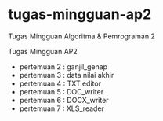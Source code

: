 # tugas-mingguan-ap2
Tugas Mingguan Algoritma &amp; Pemrograman 2

Tugas Mingguan AP2
- pertemuan 2 : ganjil_genap
- pertemuan 3 : data nilai akhir
- pertemuan 4 : TXT editor
- pertemuan 5 : DOC_writer
- pertemuan 6 : DOCX_writer
- pertemuan 7 : XLS_reader
